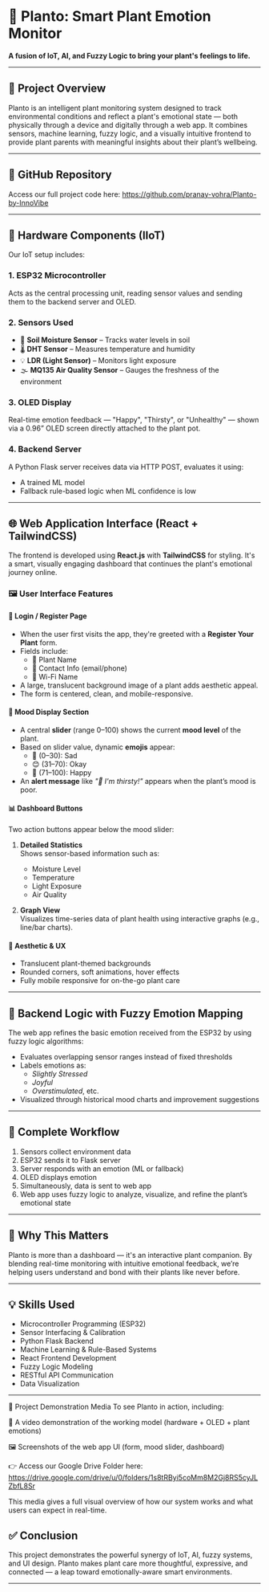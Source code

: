 # 🌿 Planto: Smart Plant Emotion Monitor

**A fusion of IoT, AI, and Fuzzy Logic to bring your plant's feelings to life.**

---

## 📌 Project Overview

Planto is an intelligent plant monitoring system designed to track environmental conditions and reflect a plant's emotional state — both physically through a device and digitally through a web app. It combines sensors, machine learning, fuzzy logic, and a visually intuitive frontend to provide plant parents with meaningful insights about their plant’s wellbeing.

---

## 🔗 GitHub Repository

Access our full project code here: https://github.com/pranay-vohra/Planto-by-InnoVibe

---

## 🔧 Hardware Components (IIoT)

Our IoT setup includes:

### 1. ESP32 Microcontroller
Acts as the central processing unit, reading sensor values and sending them to the backend server and OLED.

### 2. Sensors Used
- 🌱 **Soil Moisture Sensor** – Tracks water levels in soil  
- 🌡 **DHT Sensor** – Measures temperature and humidity  
- 💡 **LDR (Light Sensor)** – Monitors light exposure  
- 🌫 **MQ135 Air Quality Sensor** – Gauges the freshness of the environment

### 3. OLED Display
Real-time emotion feedback — "Happy", "Thirsty", or "Unhealthy" — shown via a 0.96” OLED screen directly attached to the plant pot.

### 4. Backend Server
A Python Flask server receives data via HTTP POST, evaluates it using:
- A trained ML model
- Fallback rule-based logic when ML confidence is low

---

## 🌐 Web Application Interface (React + TailwindCSS)

The frontend is developed using **React.js** with **TailwindCSS** for styling. It's a smart, visually engaging dashboard that continues the plant's emotional journey online.

### 🖼 User Interface Features

#### 🔐 **Login / Register Page**
- When the user first visits the app, they're greeted with a **Register Your Plant** form.
- Fields include:
  - 🌿 Plant Name
  - 📱 Contact Info (email/phone)
  - 📶 Wi-Fi Name
- A large, translucent background image of a plant adds aesthetic appeal.
- The form is centered, clean, and mobile-responsive.

#### 🌱 **Mood Display Section**
- A central **slider** (range 0–100) shows the current **mood level** of the plant.
- Based on slider value, dynamic **emojis** appear:
  - 🥲 (0–30): Sad
  - 😊 (31–70): Okay
  - 🥳 (71–100): Happy
- An **alert message** like _"🌵 I'm thirsty!"_ appears when the plant’s mood is poor.

#### 📊 **Dashboard Buttons**
Two action buttons appear below the mood slider:
1. **Detailed Statistics**  
   Shows sensor-based information such as:
   - Moisture Level
   - Temperature
   - Light Exposure
   - Air Quality

2. **Graph View**  
   Visualizes time-series data of plant health using interactive graphs (e.g., line/bar charts).

#### 🌿 **Aesthetic & UX**
- Translucent plant-themed backgrounds
- Rounded corners, soft animations, hover effects
- Fully mobile responsive for on-the-go plant care

---

## 🧠 Backend Logic with Fuzzy Emotion Mapping

The web app refines the basic emotion received from the ESP32 by using fuzzy logic algorithms:

- Evaluates overlapping sensor ranges instead of fixed thresholds
- Labels emotions as:
  - *Slightly Stressed*
  - *Joyful*
  - *Overstimulated*, etc.
- Visualized through historical mood charts and improvement suggestions

---

## 🔄 Complete Workflow

1. Sensors collect environment data
2. ESP32 sends it to Flask server
3. Server responds with an emotion (ML or fallback)
4. OLED displays emotion
5. Simultaneously, data is sent to web app
6. Web app uses fuzzy logic to analyze, visualize, and refine the plant’s emotional state

---

## 🎯 Why This Matters

Planto is more than a dashboard — it's an interactive plant companion. By blending real-time monitoring with intuitive emotional feedback, we’re helping users understand and bond with their plants like never before.

---

## 💡 Skills Used

- Microcontroller Programming (ESP32)
- Sensor Interfacing & Calibration
- Python Flask Backend
- Machine Learning & Rule-Based Systems
- React Frontend Development
- Fuzzy Logic Modeling
- RESTful API Communication
- Data Visualization

---
📁 Project Demonstration Media
To see Planto in action, including:

🌿 A video demonstration of the working model (hardware + OLED + plant emotions)

🖼️ Screenshots of the web app UI (form, mood slider, dashboard)

👉 Access our Google Drive Folder here:
https://drive.google.com/drive/u/0/folders/1s8tRByi5coMm8M2Gj8RS5cyJLZbfL8Sr

This media gives a full visual overview of how our system works and what users can expect in real-time.

## ✅ Conclusion

This project demonstrates the powerful synergy of IoT, AI, fuzzy systems, and UI design. Planto makes plant care more thoughtful, expressive, and connected — a leap toward emotionally-aware smart environments.

---

